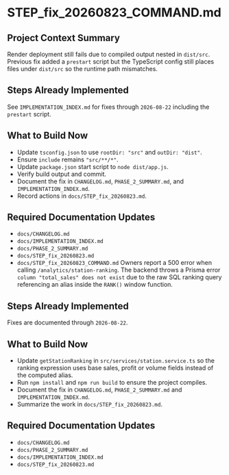 # STEP_fix_20260823_COMMAND.md
## Project Context Summary
Render deployment still fails due to compiled output nested in `dist/src`.
Previous fix added a `prestart` script but the TypeScript config still places files under `dist/src` so the runtime path mismatches.

## Steps Already Implemented
See `IMPLEMENTATION_INDEX.md` for fixes through `2026-08-22` including the `prestart` script.

## What to Build Now
- Update `tsconfig.json` to use `rootDir: "src"` and `outDir: "dist"`.
- Ensure `include` remains `"src/**/*"`.
- Update `package.json` start script to `node dist/app.js`.
- Verify build output and commit.
- Document the fix in `CHANGELOG.md`, `PHASE_2_SUMMARY.md`, and `IMPLEMENTATION_INDEX.md`.
- Record actions in `docs/STEP_fix_20260823.md`.

## Required Documentation Updates
- `docs/CHANGELOG.md`
- `docs/IMPLEMENTATION_INDEX.md`
- `docs/PHASE_2_SUMMARY.md`
- `docs/STEP_fix_20260823.md`
- `docs/STEP_fix_20260823_COMMAND.md`
Owners report a 500 error when calling `/analytics/station-ranking`. The backend throws a Prisma error `column "total_sales" does not exist` due to the raw SQL ranking query referencing an alias inside the `RANK()` window function.

## Steps Already Implemented
Fixes are documented through `2026-08-22`.

## What to Build Now
- Update `getStationRanking` in `src/services/station.service.ts` so the ranking expression uses base sales, profit or volume fields instead of the computed alias.
- Run `npm install` and `npm run build` to ensure the project compiles.
- Document the fix in `CHANGELOG.md`, `PHASE_2_SUMMARY.md` and `IMPLEMENTATION_INDEX.md`.
- Summarize the work in `docs/STEP_fix_20260823.md`.

## Required Documentation Updates
- `docs/CHANGELOG.md`
- `docs/PHASE_2_SUMMARY.md`
- `docs/IMPLEMENTATION_INDEX.md`
- `docs/STEP_fix_20260823.md`
